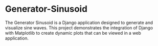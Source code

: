 # Generator-Sinusoid
The Generator Sinusoid is a Django application designed to generate and visualize sine waves. This project demonstrates the integration of Django with Matplotlib to create dynamic plots that can be viewed in a web application.
